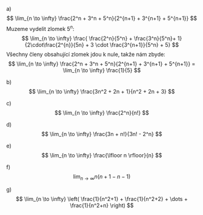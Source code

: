 a)
$$
\lim_{n \to \infty} \frac{2^n + 3^n + 5^n}{2^{n+1} + 3^{n+1} + 5^{n+1}}
$$
Muzeme vydelit zlomek $5^n$:
$$
\lim_{n \to \infty} \frac{  \frac{2^n}{5^n} + \frac{3^n}{5^n}+ 1}{2\cdot\frac{2^{n}}{5n} + 3 \cdot \frac{3^{n+1}}{5^n} + 5}
$$
Všechny členy obsahující zlomek jdou k nule, takže nám zbyde: 
$$
\lim_{n \to \infty} \frac{2^n + 3^n + 5^n}{2^{n+1} + 3^{n+1} + 5^{n+1}} = \lim_{n \to \infty} \frac{1}{5}
$$


b)
$$
\lim_{n \to \infty} \frac{3n^2 + 2n + 1}{n^2 + 2n + 3}
$$




c)
$$
\lim_{n \to \infty} \frac{2^n}{n!}
$$

d)
$$
\lim_{n \to \infty} \frac{3n + n!}{3n! - 2^n}
$$

e)
$$
\lim_{n \to \infty} \frac{\lfloor n \rfloor}{n}
$$

f)
$$
\lim_{n \to \infty} n(n+1 - n - 1)
$$

g)
$$
\lim_{n \to \infty} \left( \frac{1}{n^2+1} + \frac{1}{n^2+2} + \dots + \frac{1}{n^2+n} \right)
$$